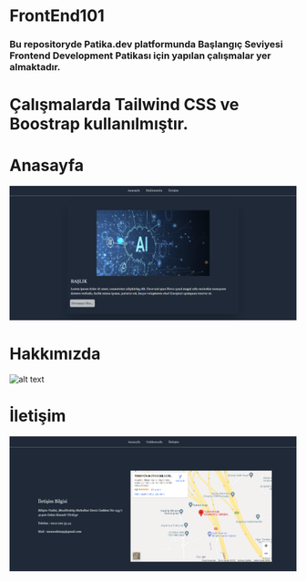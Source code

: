 # FrontEnd101
### Bu repositoryde Patika.dev platformunda Başlangıç Seviyesi Frontend Development Patikası için yapılan çalışmalar yer almaktadır.

# Çalışmalarda Tailwind CSS ve Boostrap kullanılmıştır.


# Anasayfa
![alt text](Anasayfa.png)

# Hakkımızda
![alt text](Hakkında.png)

# İletişim
![alt text](İletişim.png)
